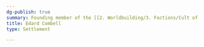```yaml
---
dg-publish: true
summary: Founding member of the [[2. Worldbuilding/3. Factions/Cult of the Gifted/The Cult of the Gifted\|The Cult of the Gifted]]
title: Edard Combell
type: Settlement

---
```




